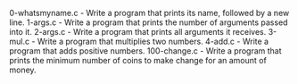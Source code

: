 0-whatsmyname.c - Write a program that prints its name, followed by a new line.
1-args.c - Write a program that prints the number of arguments passed into it.
2-args.c - Write a program that prints all arguments it receives.
3-mul.c - Write a program that multiplies two numbers.
4-add.c - Write a program that adds positive numbers.
100-change.c - Write a program that prints the minimum number of coins to make change for an amount of money.

